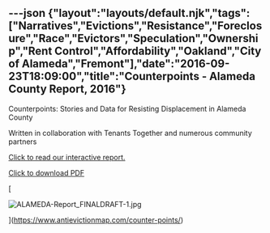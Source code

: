 ---json
{"layout":"layouts/default.njk","tags":["Narratives","Evictions","Resistance","Foreclosure","Race","Evictors","Speculation","Ownership","Rent Control","Affordability","Oakland","City of Alameda","Fremont"],"date":"2016-09-23T18:09:00","title":"Counterpoints - Alameda County Report, 2016"}
---

Counterpoints: Stories and Data for Resisting Displacement in Alameda County

Written in collaboration with Tenants Together and numerous community partners

[Click to read our interactive report.](http://antievictionmapd.maps.arcgis.com/apps/Cascade/index.html?appid=53bb2678ff2d41ff8f287cb7e84a6f4d)

[Click to download PDF](http://www.antievictionmappingproject.net/ALAMEDA-Report.pdf)

[

![ALAMEDA-Report_FINALDRAFT-1.jpg](https://images.squarespace-cdn.com/content/v1/52b7d7a6e4b0b3e376ac8ea2/1514056158083-KD8WSQO1U4NOBDKFZD2L/ke17ZwdGBToddI8pDm48kCBWugf9-GJmMf3EL2BWKTV7gQa3H78H3Y0txjaiv_0fDoOvxcdMmMKkDsyUqMSsMWxHk725yiiHCCLfrh8O1z5QHyNOqBUUEtDDsRWrJLTmUJhYbF90H-5_X8RF95sdnlvNbl8uJR5usce9QMO7oyvNibQvkB-MycocIB2l3Ukg/ALAMEDA-Report_FINALDRAFT-1.jpg)

](https://www.antievictionmap.com/counter-points/)